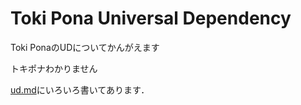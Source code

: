 # Toki Pona Universal Dependency

Toki PonaのUDについてかんがえます

トキポナわかりません

[ud.md](./ud.md)にいろいろ書いてあります．

